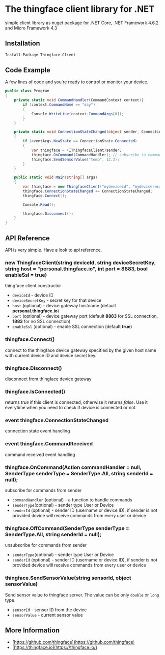 # The thingface client library for .NET
simple client library as nuget package for .NET Core, .NET Framework 4.6.2 and Micro Framework 4.3

## Installation

```sh
Install-Package Thingface.Client
```

## Code Example

A few lines of code and you're ready to control or monitor your device.

```csharp
public class Program
{
    private static void CommandHandler(CommandContext context){
        if (context.CommandName == "say")
        {
            Console.WriteLine(context.CommandArgs[0]);
        }
    }

    private static void ConnectionStateChanged(object sender, ConnectionStateEventArgs eventArgs)
    {
        if (eventArgs.NewState == ConnectionState.Connected)
        {
            var thingface = (IThingfaceClient)sender;
            thingface.OnCommand(CommandHandler); // subscribe to commands from all (users and devices)
            thingface.SendSensorValue("temp", 12.3);
        }
    }

    public static void Main(string[] args)
    {
        var thingface = new ThingfaceClient("mydeviceid", "mydevicesecretkey");
        thingface.ConnectionStateChanged += ConnectionStateChanged;
        thingface.Connect();

        Console.Read();

        thingface.Disconnect();
    }
}

```

## API Reference
API is very simple. Have a look to api reference.

### new ThingfaceClient(string deviceId, string deviceSecretKey, string host = "personal.thingface.io", int port = 8883, bool enableSsl = true)
thingface client constructor
- `deviceId` - device ID
- `deviceSecretKey` - secret key for that device
- `host` (optional) - device gateway hostname (default **personal.thingface.io**)
- `port` (optional) - device gateway port (default **8883** for SSL connection, **1883** for no SSL connection)
- `enableSsl` (optional) - enable SSL connection (default **true**)

### thingface.Connect()
connect to the thingface device gateway specified by the given host name with current device ID and device secret key.

### thingface.Disconnect()
disconnect from thingface device gateway

### thingface.IsConnected()
returns *true* if this client is connected, otherwise it returns *false*. Use it everytime when you need to check if device is connected or not.

### event thingface.ConnectionStateChanged
connection state event handling

### event thingface.CommandReceived
command received event handling

### thingface.OnCommand(Action<CommandContext> commandHandler = null, SenderType senderType = SenderType.All, string senderId = null);
subscribe for commands from sender
- `commandHandler` (optional) - a function to handle commands
- `senderType`(optional) - sender type User or Device
- `senderId` (optional) - sender ID (username or device ID), if sender is not provided device will receive commands from every user or device

### thingface.OffCommand(SenderType senderType = SenderType.All, string senderId = null);
unsubscribe for commands from sender
- `senderType`(optional) - sender type User or Device
- `senderId` (optional) - sender ID (username or device ID), if sender is not provided device will receive commands from every user or device

### thingface.SendSensorValue(string sensorId, object sensorValue)
Send sensor value to thingface server. The value can be only `double` or `long` type.
- `sensorId` - sensor ID from the device
- `sensorValue` - current sensor value

## More Information
- [https://github.com/thingface](https://github.com/thingface)
- [https://thingface.io](https://thingface.io/)

